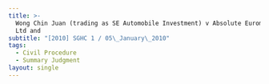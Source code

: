 ```yaml
---
title: >-
  Wong Chin Juan (trading as SE Automobile Investment) v Absolute Euromotors Pte
  Ltd and
subtitle: "[2010] SGHC 1 / 05\_January\_2010"
tags:
  - Civil Procedure
  - Summary Judgment
layout: single
---
```


